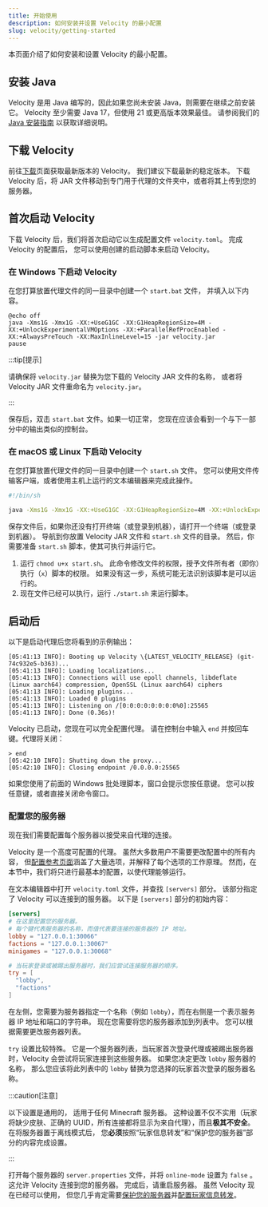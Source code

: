 ```yaml
---
title: 开始使用
description: 如何安装并设置 Velocity 的最小配置
slug: velocity/getting-started
---
```


本页面介绍了如何安装和设置 Velocity 的最小配置。

## 安装 Java

Velocity 是用 Java 编写的，因此如果您尚未安装 Java，则需要在继续之前安装它。
Velocity 至少需要 Java 17，但使用 21 或更高版本效果最佳。
请参阅我们的 [Java 安装指南](/misc/java-install) 以获取详细说明。

## 下载 Velocity

前往[下载](https://papermc.io/downloads/velocity)页面获取最新版本的 Velocity。
我们建议下载最新的稳定版本。
下载 Velocity 后，将 JAR 文件移动到专门用于代理的文件夹中，或者将其上传到您的服务器。

## 首次启动 Velocity

下载 Velocity 后，我们将首次启动它以生成配置文件 `velocity.toml`。
完成 Velocity 的配置后，
您可以使用创建的启动脚本来启动 Velocity。

### 在 Windows 下启动 Velocity

在您打算放置代理文件的同一目录中创建一个 `start.bat` 文件，
并填入以下内容。

```batch title="start.bat"
@echo off
java -Xms1G -Xmx1G -XX:+UseG1GC -XX:G1HeapRegionSize=4M -XX:+UnlockExperimentalVMOptions -XX:+ParallelRefProcEnabled -XX:+AlwaysPreTouch -XX:MaxInlineLevel=15 -jar velocity.jar
pause
```

:::tip[提示]

请确保将 `velocity.jar` 替换为您下载的 Velocity JAR 文件的名称，
或者将 Velocity JAR 文件重命名为 `velocity.jar`。

:::

保存后，双击 `start.bat` 文件。如果一切正常，
您现在应该会看到一个与下一部分中的输出类似的控制台。

### 在 macOS 或 Linux 下启动 Velocity

在您打算放置代理文件的同一目录中创建一个 `start.sh` 文件。
您可以使用文件传输客户端，或者使用主机上运行的文本编辑器来完成此操作。

```bash title="start.sh"
#!/bin/sh

java -Xms1G -Xmx1G -XX:+UseG1GC -XX:G1HeapRegionSize=4M -XX:+UnlockExperimentalVMOptions -XX:+ParallelRefProcEnabled -XX:+AlwaysPreTouch -XX:MaxInlineLevel=15 -jar velocity*.jar
```

保存文件后，如果你还没有打开终端（或登录到机器），请打开一个终端（或登录到机器）。
导航到你放置 Velocity JAR 文件和 `start.sh` 文件的目录。
然后，你需要准备 `start.sh` 脚本，使其可执行并运行它。

1. 运行 `chmod u+x start.sh`。 此命令修改文件的权限，授予文件所有者（即你）执行（`x`）脚本的权限。
   如果没有这一步，系统可能无法识别该脚本是可以运行的。
2. 现在文件已经可以执行，运行 `./start.sh` 来运行脚本。

## 启动后

以下是启动代理后您将看到的示例输出：

```log replace
[05:41:13 INFO]: Booting up Velocity \{LATEST_VELOCITY_RELEASE} (git-74c932e5-b363)...
[05:41:13 INFO]: Loading localizations...
[05:41:13 INFO]: Connections will use epoll channels, libdeflate (Linux aarch64) compression, OpenSSL (Linux aarch64) ciphers
[05:41:13 INFO]: Loading plugins...
[05:41:13 INFO]: Loaded 0 plugins
[05:41:13 INFO]: Listening on /[0:0:0:0:0:0:0:0%0]:25565
[05:41:13 INFO]: Done (0.36s)!
```

Velocity 已启动，您现在可以完全配置代理。
请在控制台中输入 `end` 并按回车键。代理将关闭：

```log
> end
[05:42:10 INFO]: Shutting down the proxy...
[05:42:10 INFO]: Closing endpoint /0.0.0.0:25565
```

如果您使用了前面的 Windows 批处理脚本，窗口会提示您按任意键。
您可以按任意键，或者直接关闭命令窗口。

### 配置您的服务器

现在我们需要配置每个服务器以接受来自代理的连接。

Velocity 是一个高度可配置的代理。
虽然大多数用户不需要更改配置中的所有内容，
但[配置参考页面](/velocity/configuration)涵盖了大量选项，并解释了每个选项的工作原理。
然而，在本节中，我们将只进行最基本的配置，以使代理能够运行。

在文本编辑器中打开 `velocity.toml` 文件，并查找 `[servers]` 部分。
该部分指定了 Velocity 可以连接到的服务器。
以下是 `[servers]` 部分的初始内容：

```toml title="velocity.toml"
[servers]
# 在这里配置您的服务器。
# 每个键代表服务器的名称，而值代表要连接的服务器的 IP 地址。
lobby = "127.0.0.1:30066"
factions = "127.0.0.1:30067"
minigames = "127.0.0.1:30068"

# 当玩家登录或被踢出服务器时，我们应尝试连接服务器的顺序。
try = [
  "lobby",
  "factions"
]
```

在左侧，您需要为服务器指定一个名称（例如 `lobby`），而在右侧是一个表示服务器 IP 地址和端口的字符串。
现在您需要将您的服务器添加到列表中。
您可以根据需要更改服务器列表。

`try` 设置比较特殊。
它是一个服务器列表，当玩家首次登录代理或被踢出服务器时，Velocity 会尝试将玩家连接到这些服务器。
如果您决定更改 `lobby` 服务器的名称，
那么您应该将此列表中的 `lobby` 替换为您选择的玩家首次登录的服务器名称。

:::caution[注意]

以下设置是通用的，
适用于任何 Minecraft 服务器。
这种设置不仅不实用（玩家将缺少皮肤、正确的 UUID，所有连接都将显示为来自代理），而且**极其不安全**。
在将服务器置于离线模式后，
您**必须**按照“玩家信息转发”和“保护您的服务器”部分的内容完成设置。

:::

打开每个服务器的 `server.properties` 文件，并将 `online-mode` 设置为 `false`
。这允许 Velocity 连接到您的服务器。
完成后，请重启服务器。
虽然 Velocity 现在已经可以使用，
但您几乎肯定需要[保护您的服务器](/velocity/security)并[配置玩家信息转发](/velocity/player-information-forwarding)。
